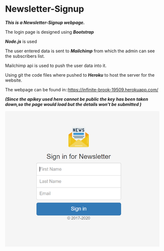 # Newsletter-Signup

**_This is a Newsletter-Signup webpage._**

The login page is designed using **_Bootstrap_**

**_Node.js_** is used

The user entered data is sent to **_Mailchimp_** from which the admin can see the subscribers list.

Mailchimp api is used to push the user data into it.

Using git the code files where pushed to **_Heroku_** to host the server for the website.

The webpage can be found in::https://infinite-brook-19509.herokuapp.com/

**_(Since the apikey used here cannot be public the key has been taken down,so the page would load but the details won't be submitted )_**

<img src="Capture.PNG">
